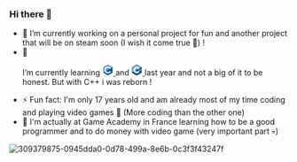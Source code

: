 ### Hi there 👋

- 🔭 I’m currently working on a personal project for fun and another project that will be on steam soon (I wish it come true 🙏) !
- 🌱 <p align="left"> I’m currently learning <a href="https://www.cprogramming.com/" target="_blank" rel="noreferrer"> <img src="https://raw.githubusercontent.com/devicons/devicon/master/icons/c/c-original.svg" alt="c" width="20" height="20"/> </a> and <a href="https://www.w3schools.com/cpp/" target="_blank" rel="noreferrer"> <img src="https://raw.githubusercontent.com/devicons/devicon/master/icons/cplusplus/cplusplus-original.svg" alt="cplusplus" width="20" height="20"/> </a> last year and not a big of it to be honest. But with C++ i was reborn ! </p>
- ⚡ Fun fact: I'm only 17 years old and am already most of my time coding and playing video games 🗿 (More coding than the other one)
- 📖 I'm actually at Game Academy in France learning how to be a good programmer and to do money with video game (very important part 💀)

![309379875-0945dda0-0d78-499a-8e6b-0c3f3f43247f](https://github.com/sharllesse/sharllesse/assets/95613353/0907e645-71ee-4496-ade7-3f1ccab9c482)
<!--
**sharllesse/sharllesse** is a ✨ _special_ ✨ repository because its `README.md` (this file) appears on your GitHub profile.

Here are some ideas to get you started:

- 🔭 I’m currently working on ...
- 🌱 I’m currently learning ...
- 👯 I’m looking to collaborate on ...
- 🤔 I’m looking for help with ...
- 💬 Ask me about ...
- 📫 How to reach me: ...
- 😄 Pronouns: ...
- ⚡ Fun fact: ...
-->
